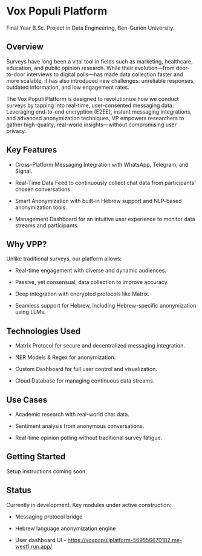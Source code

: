 # Vox Populi Platform

Final Year B.Sc. Project in Data Engineering, Ben-Gurion University.

## Overview

Surveys have long been a vital tool in fields such as marketing, healthcare, education, and public opinion research. While their evolution—from door-to-door interviews to digital polls—has made data collection faster and more scalable, it has also introduced new challenges: unreliable responses, outdated information, and low engagement rates.

The Vox Populi Platform is designed to revolutionize how we conduct surveys by tapping into real-time, user-consented messaging data. Leveraging end-to-end encryption (E2EE), instant messaging integrations, and advanced anonymization techniques, VP empowers researchers to gather high-quality, real-world insights—without compromising user privacy.

## Key Features

- Cross-Platform Messaging Integration with WhatsApp, Telegram, and Signal.

- Real-Time Data Feed to continuously collect chat data from participants' chosen conversations.

- Smart Anonymization with built-in Hebrew support and NLP-based anonymization tools.

- Management Dashboard for an intuitive user experience to monitor data streams and participants.

## Why VPP?

Unlike traditional surveys, our platform allows:

- Real-time engagement with diverse and dynamic audiences.

- Passive, yet consensual, data collection to improve accuracy.

- Deep integration with encrypted protocols like Matrix.

- Seamless support for Hebrew, including Hebrew-specific anonymization using LLMs.

## Technologies Used

- Matrix Protocol for secure and decentralized messaging integration.

- NER Models & Regex for anonymization.

- Custom Dashboard for full user control and visualization.

- Cloud Database for managing continuous data streams.

## Use Cases

- Academic research with real-world chat data.

- Sentiment analysis from anonymous conversations.

- Real-time opinion polling without traditional survey fatigue.


## Getting Started

Setup instructions coming soon.

## Status

Currently in development.
Key modules under active construction:

- Messaging protocol bridge

- Hebrew language anonymization engine

- User dashboard UI - https://voxpopuliplatform-569556670182.me-west1.run.app/
